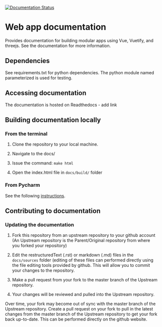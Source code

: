 [![Documentation Status](https://readthedocs.org/projects/abi-web-app-documentation/badge/?version=latest)](http://abi-web-app-documentation.readthedocs.io/?badge=latest)

# Web app documentation

Provides documentation for building modular apps using Vue, Vuetify, and threejs.
See the documentation for more information.

## Dependencies

See requirements.txt for python dependencies.
The python module named parameterized is used for testing.

## Accessing documentation

The documentation is hosted on Readthedocs - add link

## Building documentation locally

### From the terminal
1. Clone the repository to your local machine.

2. Navigate to the docs/

3. Issue the command: `make html`

4. Open the index.html file in `docs/build/` folder

### From Pycharm
See the following [instructions](https://bioengineering-toolbox.readthedocs.io/en/latest/documentation/sphinx.html#adding-a-sphinx-build-configuration-to-pycharm).

## Contributing to documentation

### Updating the documentation
1. Fork this repository from an upstream repository to your github account (An Upstream repository is the Parent/Original repository from where you forked your repository)

2. Edit the restructuredText (.rst) or markdown (.md) files in the 
`docs/sources` folder (editing of these files can performed directly using the 
file editing tools provided by github. This will allow you to commit your 
changes to the repository.

3. Make a pull request from your fork to the master branch of the Upstream repository.

4. Your changes will be reviewed and pulled into the Upstream repository.

Over time, your fork may become out of sync with the master branch of the Upstream repository. Create a pull request on your fork to pull in the latest changes from the master branch of the Upstream repository to get your fork back up-to-date. This can be performed directly on the github website.

